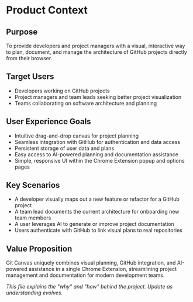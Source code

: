 # Product Context

## Purpose
To provide developers and project managers with a visual, interactive way to plan, document, and manage the architecture of GitHub projects directly from their browser.

## Target Users
- Developers working on GitHub projects
- Project managers and team leads seeking better project visualization
- Teams collaborating on software architecture and planning

## User Experience Goals
- Intuitive drag-and-drop canvas for project planning
- Seamless integration with GitHub for authentication and data access
- Persistent storage of user data and plans
- Easy access to AI-powered planning and documentation assistance
- Simple, responsive UI within the Chrome Extension popup and options pages

## Key Scenarios
- A developer visually maps out a new feature or refactor for a GitHub project
- A team lead documents the current architecture for onboarding new team members
- A user leverages AI to generate or improve project documentation
- Users authenticate with GitHub to link visual plans to real repositories

## Value Proposition
Git Canvas uniquely combines visual planning, GitHub integration, and AI-powered assistance in a single Chrome Extension, streamlining project management and documentation for modern development teams.

*This file explains the "why" and "how" behind the project. Update as understanding evolves.*

